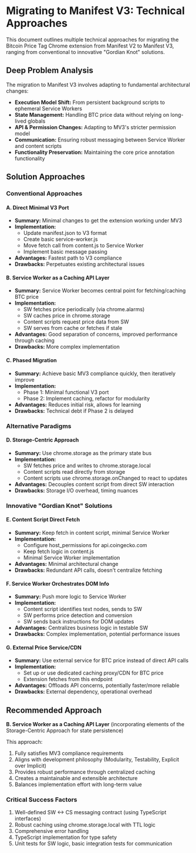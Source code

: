 # Migrating to Manifest V3: Technical Approaches

This document outlines multiple technical approaches for migrating the Bitcoin Price Tag Chrome extension from Manifest V2 to Manifest V3, ranging from conventional to innovative "Gordian Knot" solutions.

## Deep Problem Analysis

The migration to Manifest V3 involves adapting to fundamental architectural changes:

- **Execution Model Shift:** From persistent background scripts to ephemeral Service Workers
- **State Management:** Handling BTC price data without relying on long-lived globals
- **API & Permission Changes:** Adapting to MV3's stricter permission model
- **Communication:** Ensuring robust messaging between Service Worker and content scripts
- **Functionality Preservation:** Maintaining the core price annotation functionality

## Solution Approaches

### Conventional Approaches

#### A. Direct Minimal V3 Port
- **Summary:** Minimal changes to get the extension working under MV3
- **Implementation:**
  - Update manifest.json to V3 format
  - Create basic service-worker.js
  - Move fetch call from content.js to Service Worker
  - Implement basic message passing
- **Advantages:** Fastest path to V3 compliance
- **Drawbacks:** Perpetuates existing architectural issues

#### B. Service Worker as a Caching API Layer
- **Summary:** Service Worker becomes central point for fetching/caching BTC price
- **Implementation:**
  - SW fetches price periodically (via chrome.alarms)
  - SW caches price in chrome.storage
  - Content scripts request price data from SW
  - SW serves from cache or fetches if stale
- **Advantages:** Good separation of concerns, improved performance through caching
- **Drawbacks:** More complex implementation

#### C. Phased Migration
- **Summary:** Achieve basic MV3 compliance quickly, then iteratively improve
- **Implementation:**
  - Phase 1: Minimal functional V3 port
  - Phase 2: Implement caching, refactor for modularity
- **Advantages:** Reduces initial risk, allows for learning
- **Drawbacks:** Technical debt if Phase 2 is delayed

### Alternative Paradigms

#### D. Storage-Centric Approach
- **Summary:** Use chrome.storage as the primary state bus
- **Implementation:**
  - SW fetches price and writes to chrome.storage.local
  - Content scripts read directly from storage
  - Content scripts use chrome.storage.onChanged to react to updates
- **Advantages:** Decouples content script from direct SW interaction
- **Drawbacks:** Storage I/O overhead, timing nuances

### Innovative "Gordian Knot" Solutions

#### E. Content Script Direct Fetch
- **Summary:** Keep fetch in content script, minimal Service Worker
- **Implementation:**
  - Configure host_permissions for api.coingecko.com
  - Keep fetch logic in content.js
  - Minimal Service Worker implementation
- **Advantages:** Minimal architectural change
- **Drawbacks:** Redundant API calls, doesn't centralize fetching

#### F. Service Worker Orchestrates DOM Info
- **Summary:** Push more logic to Service Worker
- **Implementation:**
  - Content script identifies text nodes, sends to SW
  - SW performs price detection and conversion
  - SW sends back instructions for DOM updates
- **Advantages:** Centralizes business logic in testable SW
- **Drawbacks:** Complex implementation, potential performance issues

#### G. External Price Service/CDN
- **Summary:** Use external service for BTC price instead of direct API calls
- **Implementation:**
  - Set up or use dedicated caching proxy/CDN for BTC price
  - Extension fetches from this endpoint
- **Advantages:** Offloads API concerns, potentially faster/more reliable
- **Drawbacks:** External dependency, operational overhead

## Recommended Approach

**B. Service Worker as a Caching API Layer** (incorporating elements of the Storage-Centric Approach for state persistence)

This approach:
1. Fully satisfies MV3 compliance requirements
2. Aligns with development philosophy (Modularity, Testability, Explicit over Implicit)
3. Provides robust performance through centralized caching
4. Creates a maintainable and extensible architecture
5. Balances implementation effort with long-term value

### Critical Success Factors
1. Well-defined SW <-> CS messaging contract (using TypeScript interfaces)
2. Robust caching using chrome.storage.local with TTL logic
3. Comprehensive error handling
4. TypeScript implementation for type safety
5. Unit tests for SW logic, basic integration tests for communication